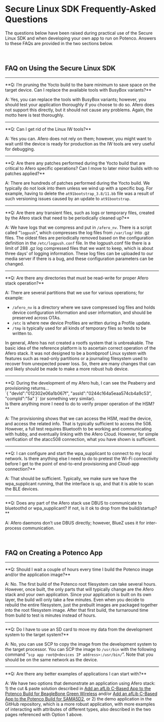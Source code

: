 # Secure Linux SDK Frequently-Asked Questions

The questions below have been raised during practical use of the Secure Linux SDK and when developing your own app to run on Potenco. Answers to these FAQs are provided in the two sections below.

&nbsp;

## FAQ on Using the Secure Linux SDK

<hr>
**Q: I’m pruning the Yocto build to the bare minimum to save space on the target device. Can I replace the available tools with BusyBox variants?**

A: Yes, you can replace the tools with BusyBox variants; however, you should test your application thoroughly if you choose to do so. Afero does not support this directly, but it should not cause any problems. Again, the motto here is test thoroughly.

<hr>
**Q: Can I get rid of the Linux IW tools?**

A: Yes you can. Afero does not rely on them; however, you might want to wait until the device is ready for production as the IW tools are very useful for debugging.

 

<hr>
**Q: Are there any patches performed during the Yocto build that are critical to Afero specific operations? Can I move to later minor builds with no patches applied?**

A: There are hundreds of patches performed during the Yocto build. We typically do not look into them unless we wind up with a specific bug. For example, having to delete the `at91bootstrap_3.8/11.bb` file was a result of such versioning issues caused by an update to `at91bootstrap`.

 

<hr>
**Q: Are there any transient files, such as logs or temporary files, created by the Afero stack that need to be periodically cleaned up?**

A: We have logs that we compress and put in `/afero_nv`. There is a script called “`logpush`”, which compresses the log files from `/var/log/` into .gz files. The oldest files are periodically removed based on the configuration definition in the `/etc/logpush.conf` file. In the logpush.conf file there is a limit of 288 .gz log compressed files that we want to keep, which is about three days’ of logging information. These log files can be uploaded to our media server if there is a bug, and these configuration parameters can be changed.

 

<hr>
**Q: Are there any directories that must be read-write for proper Afero stack operation?**

A: There are several partitions that we use for various operations; for example:

- `/afero_nv` is a directory where we save compressed log files and holds device configuration information and user information, and should be preserved across OTAs.
- `/etc` is where new device Profiles are written during a Profile update.
- `/tmp` is typically used for all kinds of temporary files so tends to be written to.

In general, Afero has not created a rootfs system that is unbreakable. The basic idea of the reference platform is to ascertain correct operation of the Afero stack. It was not designed to be a bombproof Linux system with features such as read-only partitions or a journaling filesystem used to recover from unexpected power loss. So, there are many changes that can and likely should be made to make a more robust hub device.

 

<hr>
**Q: During the development of my Afero hub, I can see the Peaberry and provisioning returns…<br>
`{ "devId":"012302e06a1b067f", "assId":"0244c164a5eaa574cb4a9c53", "compId":"5a" }`
(or something very similar).<br>Is there anything more I need to do to verify proper operation of the HSM?**

A: The provisioning shows that we can access the HSM, read the device, and access the related info. That is typically sufficient to access the 508. However, a full test requires Bluetooth to be working and communicating with hubby, and eventually linking with the Afero Cloud. However, for simple verification of the atacc508 connection, what you have shown is sufficient.

 

<hr>
**Q: I can configure and start the wpa_supplicant to connect to my local network. Is there anything else I need to do to pretest the Wi-Fi connectivity before I get to the point of end-to-end provisioning and Cloud-app connection?**

A: That should be sufficient. Typically, we make sure we have the wpa_supplicant running, that the interface is up, and that it is able to scan the BLE devices.

 

<hr>
**Q: Does any part of the Afero stack use DBUS to communicate to bluetoothd or wpa_supplicant? If not, is it ok to drop from the build/startup?**

A: Afero daemons don’t use DBUS directly; however, BlueZ uses it for inter-process communication.


&nbsp;
## FAQ on Creating a Potenco App

<hr>
**Q: Should I wait a couple of hours every time I build the Potenco image and/or the application image?**

A: No. The first build of the Potenco root filesystem can take several hours. However, once built, the only parts that will typically change are the Afero stack and your own application. Since your application is built on its own layer, the build will only take a few minutes. Even when you decide to rebuild the entire filesystem, just the prebuilt images are packaged together into the root filesystem image. After that first build, the turnaround time from build to test is minutes instead of hours.

 

<hr>
**Q: Do I have to use an SD card to move my data from the development system to the target system?**

A: No, you can use SCP to copy the image from the development system to the target processor. You can SCP the image to `/usr/bin` with the following command “`scp app root@<devices IP address>:/usr/bin/`”. Note that you should be on the same network as the device.

 

<hr>
**Q: Are there any better examples of applications I can start with?**

A: We have two options that demonstrate an application using Afero stack: 1) the cut & paste solution described in [Add an afLib C-Based App to the Potenco Build for BeagleBone Green Wireless](../LinuxSDK-PotencoBBGWApp) and/or [Add an afLib C-Based App to the Potenco Build for SAMA5D2](../LinuxSDK-PotencoSAMA5D2App), or 2) the demo application in the GitHub repository, which is a more robust application, with more examples of interacting with attributes of different types, also described in the two pages referenced with Option 1 above.